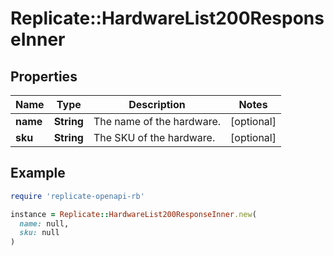# Replicate::HardwareList200ResponseInner

## Properties

| Name | Type | Description | Notes |
| ---- | ---- | ----------- | ----- |
| **name** | **String** | The name of the hardware. | [optional] |
| **sku** | **String** | The SKU of the hardware. | [optional] |

## Example

```ruby
require 'replicate-openapi-rb'

instance = Replicate::HardwareList200ResponseInner.new(
  name: null,
  sku: null
)
```

